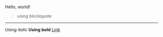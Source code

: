 Hello, world!
> using blockquote
---
*Using italic*
**Using bold**
[Link](https://brytonlee5.github.io/cse15l-lab-reports/index2)